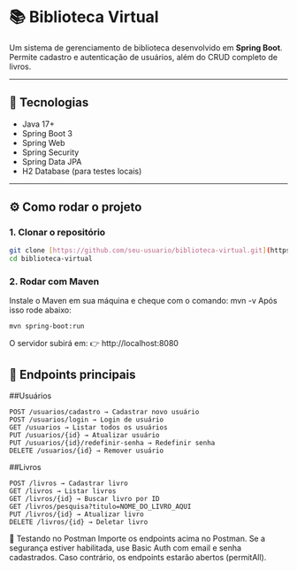 # 📚 Biblioteca Virtual

Um sistema de gerenciamento de biblioteca desenvolvido em **Spring Boot**.  
Permite cadastro e autenticação de usuários, além do CRUD completo de livros.

---

## 🚀 Tecnologias
- Java 17+
- Spring Boot 3
- Spring Web
- Spring Security
- Spring Data JPA
- H2 Database (para testes locais)

---

## ⚙️ Como rodar o projeto

### 1. Clonar o repositório
```bash
git clone [https://github.com/seu-usuario/biblioteca-virtual.git](https://github.com/seu-usuario/biblioteca-virtual.git)
cd biblioteca-virtual
```

### 2. Rodar com Maven
Instale o Maven em sua máquina e cheque com o comando:  mvn -v
Após isso rode abaixo:
```
mvn spring-boot:run
```

O servidor subirá em:
👉 http://localhost:8080

## 📌 Endpoints principais

##Usuários
```
POST /usuarios/cadastro → Cadastrar novo usuário
POST /usuarios/login → Login de usuário
GET /usuarios → Listar todos os usuários
PUT /usuarios/{id} → Atualizar usuário
PUT /usuarios/{id}/redefinir-senha → Redefinir senha
DELETE /usuarios/{id} → Remover usuário
```

##Livros
```
POST /livros → Cadastrar livro
GET /livros → Listar livros
GET /livros/{id} → Buscar livro por ID
GET /livros/pesquisa?titulo=NOME_DO_LIVRO_AQUI
PUT /livros/{id} → Atualizar livro
DELETE /livros/{id} → Deletar livro
```

🧪 Testando no Postman
Importe os endpoints acima no Postman.
Se a segurança estiver habilitada, use Basic Auth com email e senha cadastrados.
Caso contrário, os endpoints estarão abertos (permitAll).
